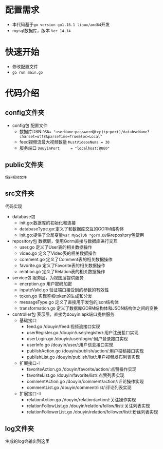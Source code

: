 # 配置需求
+ 本代码基于`go version go1.18.1 linux/amd64`开发
+ mysql数据库，版本 `Ver 14.14`

# 快速开始
+ 修改配置文件
+ `go run main.go`

# 代码介绍
## config文件夹
+ config包
    配置文件
    + 数据库DSN `DSN= "userName:password@tcp(ip:port)/databseName?charset=utf8&parseTime=True&loc=Local"`
    + feed视频流最大视频数量 `MustVideosNums = 30`
    + 服务端口 `DouyinPort     = "localhost:8080"`

## public文件夹
    保存视频文件

## src文件夹 
代码实现
+ database包
    + init.go:数据库的初始化和连接
    + databaseType.go:定义了和数据库交互的GORM结构体
    + init.go:提供了全局变量`var MySqlDb *gorm.DB`供repository包使用
+ repository包
数据层，使用Gorm直接与数据库进行交互
    + user.go 定义了User表的相关数据操作
    + video.go 定义了Video表的相关数据操作
    + comment.go 定义了Comment表的相关数据操作
    + favorite.go 定义了Favorite表的相关数据操作
    + relation.go 定义了Relation表的相关数据操作
+ service包
服务层，为视图层提供服务
    + encrption.go
        用户密码加密
    + inputeValid.go
        验证端口接受到的参数的有效性
    + token.go
        实现鉴权token的生成和分发
    + messageType.go
        定义了直接用于发包的json结构体
    + transformation.go
        定义了数据库GORM结构体和JSON结构体之间的变换
+ controller包
表示层，直接为douyin.apk端口提供服务
    + 基础接口
        + feed.go
            /douyin/feed:视频流接口实现
        + userRegister.go
            /douyin/user/register/:用户注册接口实现
        + userLogin.go
            /douyin/user/login/:用户登录接口实现
        + userInfo.go
            /douyin/user/:用户信息接口实现
        + publishAction.go
            /douyin/publish/action/:用户投稿接口实现
        + publishList.go
            /douyin/publish/list/:用户视频发布列表实现
    + 扩展接口-I
        + favoriteAction.go
            /douyin/favorite/action/:点赞操作实现
        + favoriteList.go
            /douyin/favorite/list/:点赞列表实现
        + commentAction.go
            /douyin/comment/action/:评论操作实现
        + commentList.go
            /douyin/comment/list/:评论列表实现
    + 扩展接口-II
        + relationAction.go
            /douyin/relation/action/:关注操作实现
        + relationFollowList.go
            /douyin/relation/follow/list/:关注列表实现
        + relationFollowerList.go
            /douyin/relation/follower/list/:粉丝列表实现
## log文件夹
生成的log会输出到这里